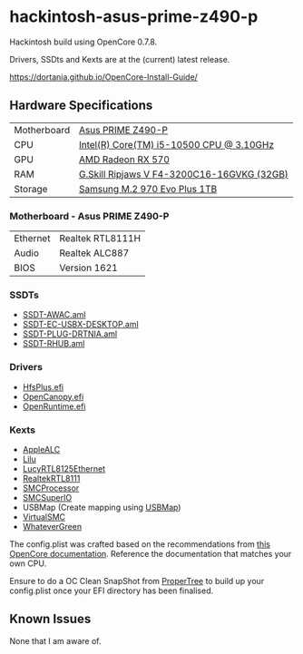 # hackintosh-asus-prime-z490-p

Hackintosh build using OpenCore 0.7.8.

Drivers, SSDts and Kexts are at the (current) latest release.

https://dortania.github.io/OpenCore-Install-Guide/

## Hardware Specifications
|||
|-|-|
|Motherboard|[Asus PRIME Z490-P](https://www.asus.com/Motherboards-Components/Motherboards/PRIME/PRIME-Z490-P/)|
|CPU|[Intel(R) Core(TM) i5-10500 CPU @ 3.10GHz](https://ark.intel.com/content/www/us/en/ark/products/199277/intel-core-i510500-processor-12m-cache-up-to-4-50-ghz.html)|
|GPU|[AMD Radeon RX 570](https://www.amd.com/en/products/graphics/radeon-rx-570)|
|RAM|[G.Skill Ripjaws V F4-3200C16-16GVKG (32GB)](https://www.gskill.com/specification/165/184/1536110676/F4-3200C16D-16GVKB-Specification)|
|Storage|[Samsung M.2 970 Evo Plus 1TB](https://semiconductor.samsung.com/consumer-storage/internal-ssd/970evoplus/)|

### Motherboard - Asus PRIME Z490-P
|||
|-|-|
|Ethernet|Realtek RTL8111H|
|Audio|Realtek ALC887|
|BIOS|Version 1621|

### SSDTs

* [SSDT-AWAC.aml](https://github.com/dortania/Getting-Started-With-ACPI/blob/master/extra-files/compiled/SSDT-AWAC.aml)
* [SSDT-EC-USBX-DESKTOP.aml](https://github.com/dortania/Getting-Started-With-ACPI/blob/master/extra-files/compiled/SSDT-EC-USBX-DESKTOP.aml)
* [SSDT-PLUG-DRTNIA.aml](https://github.com/dortania/Getting-Started-With-ACPI/blob/master/extra-files/compiled/SSDT-PLUG-DRTNIA.aml)
* [SSDT-RHUB.aml](https://github.com/dortania/Getting-Started-With-ACPI/blob/master/extra-files/compiled/SSDT-RHUB.aml)

### Drivers

* [HfsPlus.efi](https://github.com/acidanthera/OcBinaryData/blob/master/Drivers/HfsPlus.efi)
* [OpenCanopy.efi](https://github.com/acidanthera/OpenCorePkg/tree/0.7.8)
* [OpenRuntime.efi](https://github.com/acidanthera/OpenCorePkg/tree/0.7.8)

### Kexts
* [AppleALC](https://github.com/acidanthera/AppleALC/releases/tag/1.6.9)
* [Lilu](https://github.com/acidanthera/Lilu/releases/tag/1.6.0)
* [LucyRTL8125Ethernet](https://github.com/Mieze/LucyRTL8125Ethernet/releases/tag/1.1.0)
* [RealtekRTL8111](https://github.com/Mieze/RTL8111_driver_for_OS_X/releases/tag/2.4.2)
* [SMCProcessor](https://github.com/acidanthera/VirtualSMC/releases/tag/1.2.8)
* [SMCSuperIO](https://github.com/acidanthera/VirtualSMC/releases/tag/1.2.8)
* USBMap (Create mapping using [USBMap](https://github.com/corpnewt/USBMap))
* [VirtualSMC](https://github.com/acidanthera/VirtualSMC/releases/tag/1.2.8)
* [WhateverGreen](https://github.com/acidanthera/WhateverGreen/releases/tag/1.5.7)

The config.plist was crafted based on the recommendations from [this OpenCore documentation](https://dortania.github.io/OpenCore-Install-Guide/config.plist/comet-lake.html). Reference the documentation that matches your own CPU.

Ensure to do a OC Clean SnapShot from [ProperTree](https://github.com/corpnewt/ProperTree) to build up your config.plist once your EFI directory has been finalised.

## Known Issues

None that I am aware of.
